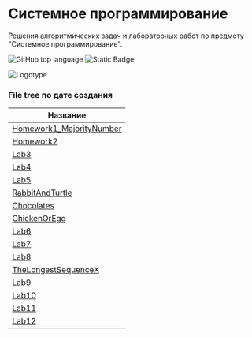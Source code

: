 # Системное программирование
Решения алгоритмических задач и лабораторных работ по предмету "Системное программирование". <!-- описание репозитория -->
<!-- блок информации о репозитории в бейджах -->
![GitHub top language](https://img.shields.io/github/languages/top/s0cutegirl/SystemProgramming_LaboratoryWorks)
![Static Badge](https://img.shields.io/badge/s0cutegirl-SystemProgramming_LaboratoryWorks-SystemProgramming_LaboratoryWorks)

![Logotype](https://avatars.githubusercontent.com/u/157199452?v=4)

<!-- описание file tree -->
### File tree по дате создания
| Название                     |
|------------------------------|
| [Homework1_MajorityNumber](https://github.com/s0cutegirl/SystemProgramming_LaboratoryWorks/tree/master/Homework1_MajorityNumber)	   |
| [Homework2](https://github.com/s0cutegirl/SystemProgramming_LaboratoryWorks/tree/master/Homework2)                    |
| [Lab3](https://github.com/s0cutegirl/SystemProgramming_LaboratoryWorks/tree/master/Lab3) |
| [Lab4](https://github.com/s0cutegirl/SystemProgramming_LaboratoryWorks/tree/master/Lab4) |
| [Lab5](https://github.com/s0cutegirl/SystemProgramming_LaboratoryWorks/tree/master/Lab5) |
| [RabbitAndTurtle](https://github.com/s0cutegirl/SystemProgramming_LaboratoryWorks/tree/master/RabbitAndTurtle) |
| [Chocolates](https://github.com/s0cutegirl/SystemProgramming_LaboratoryWorks/tree/master/Chocolates) |
| [ChickenOrEgg](https://github.com/s0cutegirl/SystemProgramming_LaboratoryWorks/tree/master/ChickenOrEgg) |
| [Lab6](https://github.com/s0cutegirl/SystemProgramming_LaboratoryWorks/tree/master/Lab6) |
| [Lab7](https://github.com/s0cutegirl/SystemProgramming_LaboratoryWorks/tree/master/Lab7) |
| [Lab8](https://github.com/s0cutegirl/SystemProgramming_LaboratoryWorks/tree/master/Lab8) |
| [TheLongestSequenceX](https://github.com/s0cutegirl/SystemProgramming_LaboratoryWorks/tree/master/TheLongestSequenceX) |
| [Lab9](https://github.com/s0cutegirl/SystemProgramming_LaboratoryWorks/tree/master/Lab9) |
| [Lab10](https://github.com/s0cutegirl/SystemProgramming_LaboratoryWorks/tree/master/Lab10) |
| [Lab11](https://github.com/s0cutegirl/SystemProgramming_LaboratoryWorks/tree/master/Lab11) |
| [Lab12](https://github.com/s0cutegirl/SystemProgramming_LaboratoryWorks/tree/master/Lab12) |

